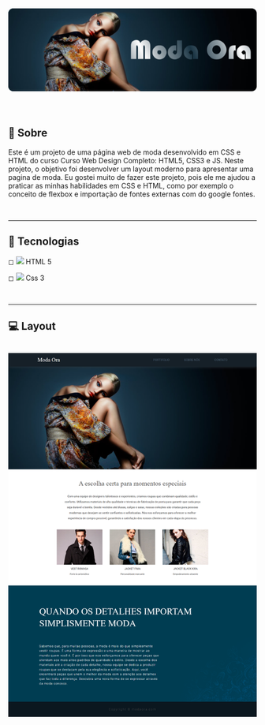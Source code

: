 <h1 align="center">
    <img src="scr/img/banner_modaora.png">
</h1>

<br>


## 📑 Sobre

Este é um projeto de uma página web de moda desenvolvido em CSS e HTML do curso Curso Web Design Completo: HTML5, CSS3 e JS. Neste projeto, o objetivo foi desenvolver um layout  moderno para apresentar uma pagina de moda. Eu gostei muito de fazer este projeto, pois ele me ajudou a praticar as minhas habilidades em CSS e HTML, como por exemplo o conceito de flexbox e importação de fontes externas com do google fontes.


<br><hr>

## 🚀 Tecnologias

◻ <img src='https://ik.imagekit.io/dfnyrlf8n/icones/html_zNLzLOtYS.svg?ik-sdk-version=javascript-1.4.3&updatedAt=1656792005481' width='20'> 
<span>HTML 5</span>

◻ <img src='https://ik.imagekit.io/dfnyrlf8n/icones/css_KQZcpEPaS.svg?ik-sdk-version=javascript-1.4.3&updatedAt=1656792005275' width='20'>
<span>Css 3</span>

<br><hr>    

## 💻 Layout
<br>

<img src='scr/img/layout_modaOra.png' width='800'>